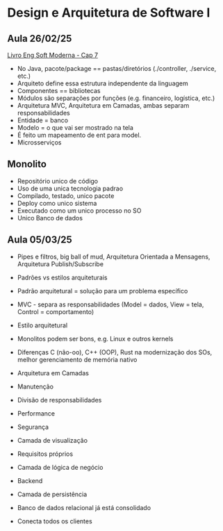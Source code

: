 # Design e Arquitetura de Software I

## Aula 26/02/25

[Livro Eng Soft Moderna - Cap 7](https://engsoftmoderna.info/cap7.html)

- No Java, pacote/package == pastas/diretórios (./controller, ./service, etc.)
- Arquiteto define essa estrutura independente da linguagem
- Componentes == bibliotecas
- Módulos são separações por funções (e.g. financeiro, logística, etc.)
- Arquitetura MVC, Arquitetura em Camadas, ambas separam responsabilidades
- Entidade = banco
- Modelo = o que vai ser mostrado na tela
- É feito um mapeamento de ent para model.
- Microsserviços
## Monolito
- Repositório unico de código
- Uso de uma unica tecnologia padrao
- Compilado, testado, unico pacote
- Deploy como unico sistema
- Executado como um unico processo no SO
- Unico Banco de dados


## Aula 05/03/25

- Pipes e filtros, big ball of mud, Arquitetura Orientada a Mensagens, Arquitetura Publish/Subscribe
- Padrões vs estilos arquiteturais
- Padrão arquitetural = solução para um problema específico
 - MVC - separa as responsabilidades (Model = dados, View = tela, Control = comportamento)
- Estilo arquitetural

- Monolitos podem ser bons, e.g. Linux e outros kernels

- Diferenças C (não-oo), C++ (OOP), Rust na modernização dos SOs, melhor gerenciamento de memória nativo

- Arquitetura em Camadas
 - Manutenção
 - Divisão de responsabilidades
 - Performance
 - Segurança
 - Camada de visualização 
  - Requisitos próprios
 - Camada de lógica de negócio
  - Backend
 - Camada de persistência
  - Banco de dados relacional já está consolidado
  - Conecta todos os clientes
  


